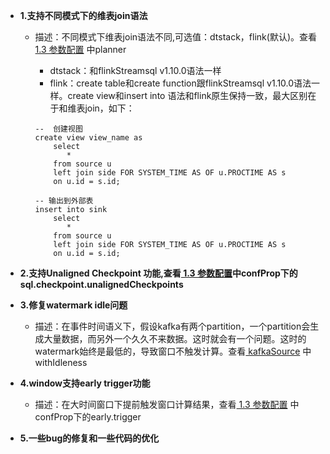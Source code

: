 
* **1.支持不同模式下的维表join语法**
    * 描述：不同模式下维表join语法不同,可选值：dtstack，flink(默认)。查看[ 1.3 参数配置](../docs/config.md) 中planner
    	* dtstack：和flinkStreamsql v1.10.0语法一样
    	* flink：create table和create function跟flinkStreamsql v1.10.0语法一样。create view和insert into 语法和flink原生保持一致，最大区别在于和维表join，如下：
    	
        ```
        --  创建视图
        create view view_name as 
            select 
               *
            from source u
            left join side FOR SYSTEM_TIME AS OF u.PROCTIME AS s
            on u.id = s.id;
            
        -- 输出到外部表
        insert into sink
            select 
               *
            from source u
            left join side FOR SYSTEM_TIME AS OF u.PROCTIME AS s
            on u.id = s.id;
        ```


* **2.支持Unaligned Checkpoint 功能,查看[ 1.3 参数配置](../docs/config.md)中confProp下的sql.checkpoint.unalignedCheckpoints**


* **3.修复watermark idle问题**
    * 描述：在事件时间语义下，假设kafka有两个partition，一个partition会生成大量数据，而另外一个久久不来数据。这时就会有一个问题。这时的watermark始终是最低的，导致窗口不触发计算。查看[ kafkaSource](../docs/plugin/kafkaSource.md) 中withIdleness

* **4.window支持early trigger功能**
    * 描述：在大时间窗口下提前触发窗口计算结果，查看[ 1.3 参数配置](../docs/config.md) 中confProp下的early.trigger

* **5.一些bug的修复和一些代码的优化**
